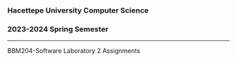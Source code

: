 ### Hacettepe University Computer Science
### 2023-2024 Spring Semester

-------------------------------------
BBM204-Software Laboratory 2 Assignments
